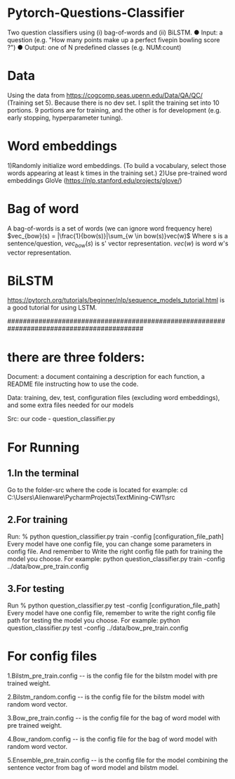 # Pytorch-Questions-Classifier
Two question classifiers using (i) bag-of-words and (ii) BiLSTM. ● Input: a question (e.g. "How many points make up a perfect fivepin bowling score ?") ● Output: one of N predefined classes (e.g. NUM:count)

Data
====
Using the data from https://cogcomp.seas.upenn.edu/Data/QA/QC/ (Training set 5). Because there is no dev set. I split the training set into 10 portions. 9 portions are for training, and the other is for development (e.g. early stopping, hyperparameter tuning).

Word embeddings
================
1)Randomly initialize word embeddings. (To build a vocabulary, select those words appearing at least k times in the training set.)
2)Use pre-trained word embeddings GloVe (https://nlp.stanford.edu/projects/glove/)

Bag of word
===========
A bag-of-words is a set of words (we can ignore word frequency here)
$vec_{bow}(s) = |\frac{1}{bow(s)}|\sum_{w \in bow(s)}vec(w)$
Where s is a sentence/question, $vec_{bow}(s)$ is s' vector representation. $vec(w)$ is word w's vector representation.

BiLSTM
======
https://pytorch.org/tutorials/beginner/nlp/sequence_models_tutorial.html is a good tutorial for using LSTM.

###########################################################################################

there are three folders:
==================================================
Document: a document containing a description for each function, a README file instructing how to use the code.

Data: training, dev, test, configuration files (excluding word embeddings), and some extra files needed for our models

Src: our code - question_classifier.py

For Running 
===========
1.In the terminal
-----------------
Go to the folder-src where the code is located 
for example: cd C:\Users\Alienware\PycharmProjects\TextMining-CW1\src

2.For training
--------------
Run: % python question_classifier.py train -config [configuration_file_path]
Every model have one config file, you can change some parameters in config file. And remember to
Write the right config file path for training the model you choose.
For example: python question_classifier.py train -config ../data/bow_pre_train.config

3.For testing
-------------
Run % python question_classifier.py test -config [configuration_file_path]
Every model have one config file, remember to write the right config file path for testing the model you choose.
For example: python question_classifier.py test -config ../data/bow_pre_train.config

For config files
=================
1.Bilstm_pre_train.config -- is the config file for the bilstm model with pre trained weight. 

2.Bilstm_random.config -- is the config file for the bilstm model with random word vector.

3.Bow_pre_train.config -- is the config file for the bag of word model with pre trained weight.

4.Bow_random.config -- is the config file for the bag of word model with random word vector. 

5.Ensemble_pre_train.config -- is the config file for the model combining the sentence vector from bag of word model and bilstm model.







